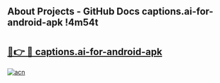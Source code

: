 ## About Projects - GitHub Docs captions.ai-for-android-apk !4m54t

# <h2><a href="https://andorid.site?title=captions.ai-for-android-apk&ref=19M">🔗👉 🔴 captions.ai-for-android-apk</a></h2>

[![acn](https://github.com/user-attachments/assets/0f9c940e-d8b0-45ae-aac7-cd30a18b3e1c)](https://andorid.site?title=captions.ai-for-android-apk&ref=19M)
